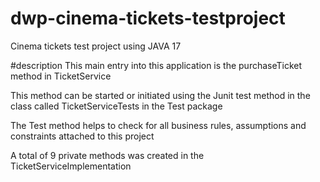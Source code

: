 # dwp-cinema-tickets-testproject
Cinema tickets test project using JAVA 17 

#description
This main entry into this application is the purchaseTicket method in TicketService

This method can be started or initiated using the Junit test method in the class called TicketServiceTests in the Test package

The Test method helps to check for all business rules, assumptions and constraints attached to this project

A total of 9 private methods was created in the TicketServiceImplementation 
